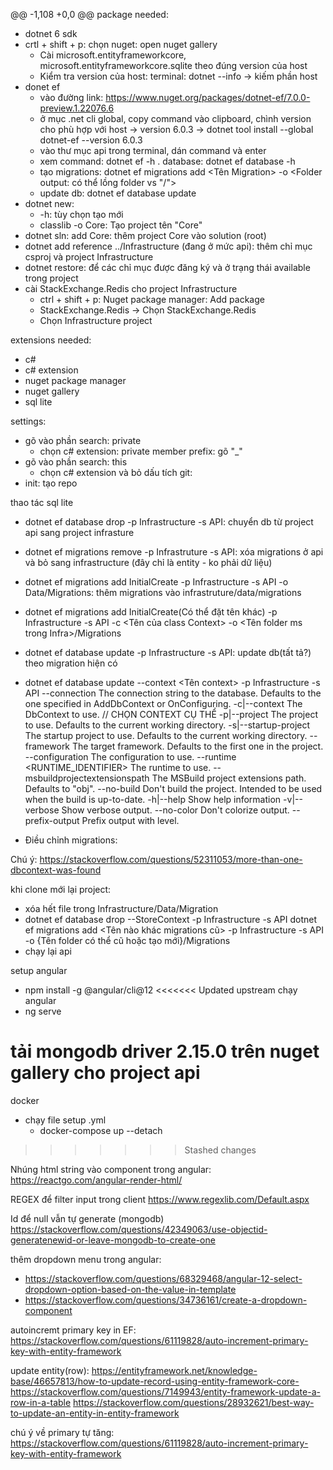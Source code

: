 @@ -1,108 +0,0 @@
package needed:
- dotnet 6 sdk
- crtl + shift + p: chọn nuget: open nuget gallery
    * Cài microsoft.entityframeworkcore, microsoft.entityframeworkcore.sqlite theo đúng version của host
    * Kiểm tra version của host: terminal: dotnet --info -> kiếm phần host
- donet ef
    + vào đường link: https://www.nuget.org/packages/dotnet-ef/7.0.0-preview.1.22076.6
    + ở mục .net cli global, copy command vào clipboard, chình version cho phù hợp với host -> version 6.0.3 -> dotnet tool install --global dotnet-ef --version 6.0.3      
    + vào thư mục api trong terminal, dán command và enter
    + xem command: dotnet ef -h
        . database: dotnet ef database -h
    * tạo migrations: dotnet ef migrations add <Tên Migration> -o <Folder output: có thể lồng folder vs "/">
    * update db: dotnet ef database update
- dotnet new:
    + -h: tùy chọn tạo mới
    + classlib -o Core: Tạo project tên "Core"
- dotnet sln:
    add Core: thêm project Core vào solution (root)
- dotnet add reference ../Infrastructure (đang ở mức api): thêm chỉ mục csproj và project Infrastructure
- dotnet restore: để các chỉ mục được đăng ký và ở trạng thái available trong project
- cài StackExchange.Redis cho project Infrastructure
    + ctrl + shift + p: Nuget package manager: Add package
    + StackExchange.Redis -> Chọn StackExchange.Redis
    + Chọn Infrastructure project


extensions needed:
- c#
- c# extension
- nuget package manager
- nuget gallery
- sql lite

settings:
- gõ vào phần search: private
    + chọn c# extension: private member prefix: gõ "_"
- gõ vào phần search: this
    + chọn c# extension và bỏ dấu tích
git:
- init: tạo repo

thao tác sql lite
- dotnet ef database drop -p Infrastructure -s API: chuyển db từ project api sang project infrasture
- dotnet ef migrations remove -p Infrastruture -s API: xóa migrations ở api và bỏ sang infrastructure (đây chỉ là entity - ko phải dữ liệu)
- dotnet ef migrations add InitialCreate -p Infrastructure -s API -o Data/Migrations: thêm migrations vào infrastruture/data/migrations
- dotnet ef migrations add InitialCreate(Có thể đặt tên khác) -p Infrastructure -s API -c <Tên của class Context> -o <Tên folder ms trong Infra>/Migrations
- dotnet ef database update -p Infrastructure -s API: update db(tất tả?) theo migration hiện có
- dotnet ef database update --context <Tên context> -p Infrastructure -s API
  --connection <CONNECTION>              The connection string to the database. Defaults to the one specified in AddDbContext or OnConfiguring.
  -c|--context <DBCONTEXT>               The DbContext to use. // CHỌN CONTEXT CỤ THỂ
  -p|--project <PROJECT>                 The project to use. Defaults to the current working directory.
  -s|--startup-project <PROJECT>         The startup project to use. Defaults to the current working directory.
  --framework <FRAMEWORK>                The target framework. Defaults to the first one in the project.
  --configuration <CONFIGURATION>        The configuration to use.
  --runtime <RUNTIME_IDENTIFIER>         The runtime to use.
  --msbuildprojectextensionspath <PATH>  The MSBuild project extensions path. Defaults to "obj".
  --no-build                             Don't build the project. Intended to be used when the build is up-to-date.
  -h|--help                              Show help information
  -v|--verbose                           Show verbose output.
  --no-color                             Don't colorize output.
  --prefix-output                        Prefix output with level.

- Điều chỉnh migrations:

Chú ý: https://stackoverflow.com/questions/52311053/more-than-one-dbcontext-was-found

khi clone mới lại project:
- xóa hết file trong Infrastructure/Data/Migration
- dotnet ef database drop --StoreContext -p Infrastructure -s API
dotnet ef migrations add <Tên nào khác migrations cũ> -p Infrastructure -s API -o {Tên folder có thể cũ hoặc tạo mới}/Migrations
- chạy lại api

setup angular
- npm install -g @angular/cli@12
<<<<<<< Updated upstream
chạy angular
- ng serve

tải mongodb driver 2.15.0 trên nuget gallery cho project api
=======

docker
- chạy file setup .yml
    + docker-compose up --detach
>>>>>>> Stashed changes

Nhúng html string vào component trong angular: https://reactgo.com/angular-render-html/

REGEX để filter input trong client
https://www.regexlib.com/Default.aspx

Id để null vẫn tự generate (mongodb)
https://stackoverflow.com/questions/42349063/use-objectid-generatenewid-or-leave-mongodb-to-create-one

thêm dropdown menu trong angular:
 + https://stackoverflow.com/questions/68329468/angular-12-select-dropdown-option-based-on-the-value-in-template
 + https://stackoverflow.com/questions/34736161/create-a-dropdown-component

autoincremt primary key in EF:
https://stackoverflow.com/questions/61119828/auto-increment-primary-key-with-entity-framework

update entity(row):
https://entityframework.net/knowledge-base/46657813/how-to-update-record-using-entity-framework-core-
https://stackoverflow.com/questions/7149943/entity-framework-update-a-row-in-a-table
https://stackoverflow.com/questions/28932621/best-way-to-update-an-entity-in-entity-framework

chú ý về primary tự tăng:
https://stackoverflow.com/questions/61119828/auto-increment-primary-key-with-entity-framework